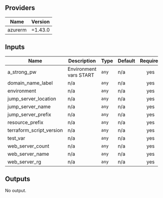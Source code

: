 ## Providers

| Name | Version |
|------|---------|
| azurerm | =1.43.0 |

## Inputs

| Name | Description | Type | Default | Required |
|------|-------------|------|---------|:-----:|
| a\_strong\_pw | Environment vars START | `any` | n/a | yes |
| domain\_name\_label | n/a | `any` | n/a | yes |
| environment | n/a | `any` | n/a | yes |
| jump\_server\_location | n/a | `any` | n/a | yes |
| jump\_server\_name | n/a | `any` | n/a | yes |
| jump\_server\_prefix | n/a | `any` | n/a | yes |
| resource\_prefix | n/a | `any` | n/a | yes |
| terraform\_script\_version | n/a | `any` | n/a | yes |
| test\_var | n/a | `any` | n/a | yes |
| web\_server\_count | n/a | `any` | n/a | yes |
| web\_server\_name | n/a | `any` | n/a | yes |
| web\_server\_rg | n/a | `any` | n/a | yes |

## Outputs

No output.

